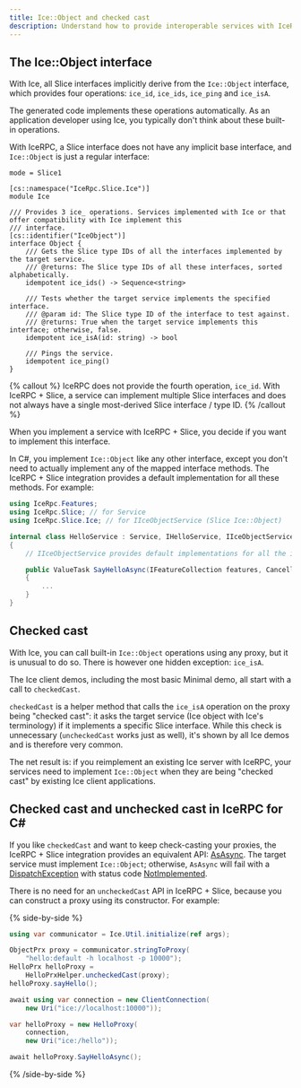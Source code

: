 ```yaml
---
title: Ice::Object and checked cast
description: Understand how to provide interoperable services with IceRPC + Slice.
---
```


## The Ice::Object interface

With Ice, all Slice interfaces implicitly derive from the `Ice::Object` interface, which provides four operations:
`ice_id`, `ice_ids`, `ice_ping` and `ice_isA`.

The generated code implements these operations automatically. As an application developer using Ice, you typically don't
think about these built-in operations.

With IceRPC, a Slice interface does not have any implicit base interface, and `Ice::Object` is just a regular interface:

```slice
mode = Slice1

[cs::namespace("IceRpc.Slice.Ice")]
module Ice

/// Provides 3 ice_ operations. Services implemented with Ice or that offer compatibility with Ice implement this
/// interface.
[cs::identifier("IceObject")]
interface Object {
    /// Gets the Slice type IDs of all the interfaces implemented by the target service.
    /// @returns: The Slice type IDs of all these interfaces, sorted alphabetically.
    idempotent ice_ids() -> Sequence<string>

    /// Tests whether the target service implements the specified interface.
    /// @param id: The Slice type ID of the interface to test against.
    /// @returns: True when the target service implements this interface; otherwise, false.
    idempotent ice_isA(id: string) -> bool

    /// Pings the service.
    idempotent ice_ping()
}
```

{% callout %}
IceRPC does not provide the fourth operation, `ice_id`. With IceRPC + Slice, a service can implement multiple Slice
interfaces and does not always have a single most-derived Slice interface / type ID.
{% /callout %}

When you implement a service with IceRPC + Slice, you decide if you want to implement this interface.

In C#, you implement `Ice::Object` like any other interface, except you don't need to actually implement any of the
mapped interface methods. The IceRPC + Slice integration provides a default implementation for all these methods.
For example:

```csharp
using IceRpc.Features;
using IceRpc.Slice; // for Service
using IceRpc.Slice.Ice; // for IIceObjectService (Slice Ice::Object)

internal class HelloService : Service, IHelloService, IIceObjectService
{
    // IIceObjectService provides default implementations for all the ice_ operations.

    public ValueTask SayHelloAsync(IFeatureCollection features, CancellationToken cancellationToken)
    {
        ...
    }
}
```

## Checked cast

With Ice, you can call built-in `Ice::Object` operations using any proxy, but it is unusual to do so. There is however
one hidden exception: `ice_isA`.

The Ice client demos, including the most basic Minimal demo, all start with a call to `checkedCast`.

`checkedCast` is a helper method that calls the `ice_isA` operation on the proxy being "checked cast": it asks the
target service (Ice object with Ice's terminology) if it implements a specific Slice interface. While this check is
unnecessary (`uncheckedCast` works just as well), it's shown by all Ice demos and is therefore very common.

The net result is: if you reimplement an existing Ice server with IceRPC, your services need to implement `Ice::Object`
when they are being "checked cast" by existing Ice client applications.

## Checked cast and unchecked cast in IceRPC for C#

If you like `checkedCast` and want to keep check-casting your proxies, the IceRPC + Slice integration provides an
equivalent API: [AsAsync]. The target service must implement `Ice::Object`; otherwise, `AsAsync` will fail with a
[DispatchException] with status code [NotImplemented].

There is no need for an `uncheckedCast` API in IceRPC + Slice, because you can construct a proxy using its constructor.
For example:

{% side-by-side %}

```csharp {% title="Ice client in C#" %}
using var communicator = Ice.Util.initialize(ref args);

ObjectPrx proxy = communicator.stringToProxy(
    "hello:default -h localhost -p 10000");
HelloPrx helloProxy =
    HelloPrxHelper.uncheckedCast(proxy);
helloProxy.sayHello();
```

```csharp {% title="IceRPC + Slice client in C#" %}
await using var connection = new ClientConnection(
    new Uri("ice://localhost:10000"));

var helloProxy = new HelloProxy(
    connection,
    new Uri("ice:/hello"));

await helloProxy.SayHelloAsync();
```

{% /side-by-side %}

[AsAsync]: csharp:IceRpc.Slice.Ice.ProxyExtensions#IceRpc_Slice_Ice_ProxyExtensions_AsAsync__1_IceRpc_Slice_IProxy_IceRpc_Features_IFeatureCollection_System_Threading_CancellationToken_
[DispatchException]:  csharp:IceRpc.DispatchException
[NotImplemented]:  csharp:IceRpc.StatusCode#NotImplemented
